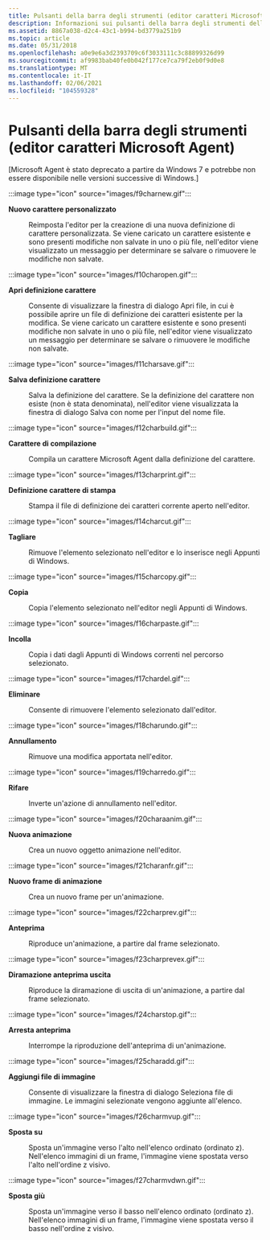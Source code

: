 ```yaml
---
title: Pulsanti della barra degli strumenti (editor caratteri Microsoft Agent)
description: Informazioni sui pulsanti della barra degli strumenti dell'editor dei caratteri di Microsoft Agent, ad esempio il pulsante nuovo carattere personalizzato.
ms.assetid: 8867a038-d2c4-43c1-b994-bd3779a251b9
ms.topic: article
ms.date: 05/31/2018
ms.openlocfilehash: a0e9e6a3d2393709c6f3033111c3c88899326d99
ms.sourcegitcommit: af9983bab40fe0b042f177ce7ca79f2eb0f9d0e8
ms.translationtype: MT
ms.contentlocale: it-IT
ms.lasthandoff: 02/06/2021
ms.locfileid: "104559328"
---
```

# <a name="toolbar-buttons-microsoft-agent-character-editor"></a>Pulsanti della barra degli strumenti (editor caratteri Microsoft Agent)

\[Microsoft Agent è stato deprecato a partire da Windows 7 e potrebbe non essere disponibile nelle versioni successive di Windows.\]

:::image type="icon" source="images/f9charnew.gif":::

<dl> <dt>

<span id="New_Custom_Character"></span><span id="new_custom_character"></span><span id="NEW_CUSTOM_CHARACTER"></span>**Nuovo carattere personalizzato**
</dt> <dd>

Reimposta l'editor per la creazione di una nuova definizione di carattere personalizzata. Se viene caricato un carattere esistente e sono presenti modifiche non salvate in uno o più file, nell'editor viene visualizzato un messaggio per determinare se salvare o rimuovere le modifiche non salvate.

</dd> </dl>

:::image type="icon" source="images/f10charopen.gif":::

<dl> <dt>

<span id="Open_Character_Definition"></span><span id="open_character_definition"></span><span id="OPEN_CHARACTER_DEFINITION"></span>**Apri definizione carattere**
</dt> <dd>

Consente di visualizzare la finestra di dialogo Apri file, in cui è possibile aprire un file di definizione dei caratteri esistente per la modifica. Se viene caricato un carattere esistente e sono presenti modifiche non salvate in uno o più file, nell'editor viene visualizzato un messaggio per determinare se salvare o rimuovere le modifiche non salvate.

</dd> </dl>

:::image type="icon" source="images/f11charsave.gif":::

<dl> <dt>

<span id="Save_Character_Definition"></span><span id="save_character_definition"></span><span id="SAVE_CHARACTER_DEFINITION"></span>**Salva definizione carattere**
</dt> <dd>

Salva la definizione del carattere. Se la definizione del carattere non esiste (non è stata denominata), nell'editor viene visualizzata la finestra di dialogo Salva con nome per l'input del nome file.

</dd> </dl>

:::image type="icon" source="images/f12charbuild.gif":::

<dl> <dt>

<span id="Build_Character"></span><span id="build_character"></span><span id="BUILD_CHARACTER"></span>**Carattere di compilazione**
</dt> <dd>

Compila un carattere Microsoft Agent dalla definizione del carattere.

</dd> </dl>

:::image type="icon" source="images/f13charprint.gif":::

<dl> <dt>

<span id="Print_Character_Definition"></span><span id="print_character_definition"></span><span id="PRINT_CHARACTER_DEFINITION"></span>**Definizione carattere di stampa**
</dt> <dd>

Stampa il file di definizione dei caratteri corrente aperto nell'editor.

</dd> </dl>

:::image type="icon" source="images/f14charcut.gif":::

<dl> <dt>

<span id="Cut"></span><span id="cut"></span><span id="CUT"></span>**Tagliare**
</dt> <dd>

Rimuove l'elemento selezionato nell'editor e lo inserisce negli Appunti di Windows.

</dd> </dl>

:::image type="icon" source="images/f15charcopy.gif":::

<dl> <dt>

<span id="Copy"></span><span id="copy"></span><span id="COPY"></span>**Copia**
</dt> <dd>

Copia l'elemento selezionato nell'editor negli Appunti di Windows.

</dd> </dl>

:::image type="icon" source="images/f16charpaste.gif":::

<dl> <dt>

<span id="Paste"></span><span id="paste"></span><span id="PASTE"></span>**Incolla**
</dt> <dd>

Copia i dati dagli Appunti di Windows correnti nel percorso selezionato.

</dd> </dl>

:::image type="icon" source="images/f17chardel.gif":::

<dl> <dt>

<span id="Delete"></span><span id="delete"></span><span id="DELETE"></span>**Eliminare**
</dt> <dd>

Consente di rimuovere l'elemento selezionato dall'editor.

</dd> </dl>

:::image type="icon" source="images/f18charundo.gif":::

<dl> <dt>

<span id="Undo"></span><span id="undo"></span><span id="UNDO"></span>**Annullamento**
</dt> <dd>

Rimuove una modifica apportata nell'editor.

</dd> </dl>

:::image type="icon" source="images/f19charredo.gif":::

<dl> <dt>

<span id="Redo"></span><span id="redo"></span><span id="REDO"></span>**Rifare**
</dt> <dd>

Inverte un'azione di annullamento nell'editor.

</dd> </dl>

:::image type="icon" source="images/f20charaanim.gif":::

<dl> <dt>

<span id="New_Animation"></span><span id="new_animation"></span><span id="NEW_ANIMATION"></span>**Nuova animazione**
</dt> <dd>

Crea un nuovo oggetto animazione nell'editor.

</dd> </dl>

:::image type="icon" source="images/f21charanfr.gif":::

<dl> <dt>

<span id="New_Animation_Frame"></span><span id="new_animation_frame"></span><span id="NEW_ANIMATION_FRAME"></span>**Nuovo frame di animazione**
</dt> <dd>

Crea un nuovo frame per un'animazione.

</dd> </dl>

:::image type="icon" source="images/f22charprev.gif":::

<dl> <dt>

<span id="Preview"></span><span id="preview"></span><span id="PREVIEW"></span>**Anteprima**
</dt> <dd>

Riproduce un'animazione, a partire dal frame selezionato.

</dd> </dl>

:::image type="icon" source="images/f23charprevex.gif":::

<dl> <dt>

<span id="Preview_Exit_Branching"></span><span id="preview_exit_branching"></span><span id="PREVIEW_EXIT_BRANCHING"></span>**Diramazione anteprima uscita**
</dt> <dd>

Riproduce la diramazione di uscita di un'animazione, a partire dal frame selezionato.

</dd> </dl>

:::image type="icon" source="images/f24charstop.gif":::

<dl> <dt>

<span id="Stop_Preview"></span><span id="stop_preview"></span><span id="STOP_PREVIEW"></span>**Arresta anteprima**
</dt> <dd>

Interrompe la riproduzione dell'anteprima di un'animazione.

</dd> </dl>

:::image type="icon" source="images/f25charadd.gif":::

<dl> <dt>

<span id="Add_Image_File"></span><span id="add_image_file"></span><span id="ADD_IMAGE_FILE"></span>**Aggiungi file di immagine**
</dt> <dd>

Consente di visualizzare la finestra di dialogo Seleziona file di immagine. Le immagini selezionate vengono aggiunte all'elenco.

</dd> </dl>

:::image type="icon" source="images/f26charmvup.gif":::

<dl> <dt>

<span id="Move_Up"></span><span id="move_up"></span><span id="MOVE_UP"></span>**Sposta su**
</dt> <dd>

Sposta un'immagine verso l'alto nell'elenco ordinato (ordinato z). Nell'elenco immagini di un frame, l'immagine viene spostata verso l'alto nell'ordine z visivo.

</dd> </dl>

:::image type="icon" source="images/f27charmvdwn.gif":::

<dl> <dt>

<span id="Move_Down"></span><span id="move_down"></span><span id="MOVE_DOWN"></span>**Sposta giù**
</dt> <dd>

Sposta un'immagine verso il basso nell'elenco ordinato (ordinato z). Nell'elenco immagini di un frame, l'immagine viene spostata verso il basso nell'ordine z visivo.

</dd> </dl>

 

 




